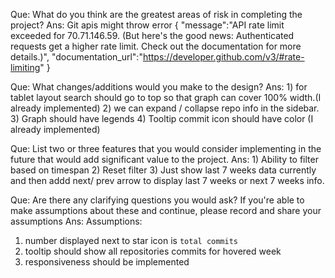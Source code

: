 Que: What do you think are the greatest areas of risk in completing the project?
Ans: Git apis might throw error
{
    "message":"API rate limit exceeded for 70.71.146.59. (But here's the good news: Authenticated requests get a higher rate limit. Check out the documentation for more details.)",
    "documentation_url":"https://developer.github.com/v3/#rate-limiting"
}


Que: What changes/additions would you make to the design?
Ans: 1) for tablet layout search should go to top so that graph can cover 100% width.(I already implemented)
2) we can expand / collapse repo info in the sidebar.
3) Graph should have legends
4) Tooltip commit icon should have color (I already implemented)

Que: List two or three features that you would consider implementing in the future that would add significant value to the project.
Ans: 1) Ability to filter based on timespan 2) Reset filter 3) Just show last 7 weeks data currently and then addd next/ prev arrow to display last 7 weeks or next 7 weeks info.

Que: Are there any clarifying questions you would ask? If you're able to make assumptions about these and continue, please record and share your assumptions
Ans: 
Assumptions: 
1) number displayed next to star icon is `total commits`
2) tooltip should show all repositories commits for hovered week
3) responsiveness should be implemented
